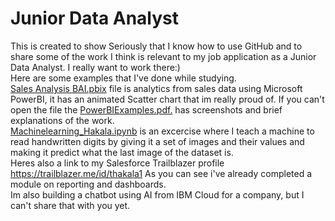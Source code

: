 # Junior Data Analyst
This is created to show Seriously that I know how to use GitHub and to share some of the work I think is relevant to my job application as a Junior Data Analyst. I really want to work there:)<br>
Here are some examples that I've done while studying.<br>
<a href="https://github.com/TomiHak/data-analytics/blob/main/Sales%20Analysis%20BAI.pbix">Sales Analysis BAI.pbix<a/> file is analytics from sales data using Microsoft PowerBI, it has an animated Scatter chart that im really proud of. If you can't open the file the <a href="https://github.com/TomiHak/data-analytics/blob/main/PowerBIExamples.pdf">PowerBIExamples.pdf.<a/> has screenshots and brief explanations of the work.<br>
<a href="https://github.com/TomiHak/data-analytics/blob/main/Machinelearning_Hakala.ipynb">Machinelearning_Hakala.ipynb<a/> is an excercise where I teach a machine to read handwritten digits by giving it a set of images and their values and making it predict what the last image of the dataset is.<br>
Heres also a link to my Salesforce Trailblazer profile https://trailblazer.me/id/thakala1 As you can see i've already completed a module on reporting and dashboards.<br>
Im also building a chatbot using AI from IBM Cloud for a company, but I can't share that with you yet.

  
